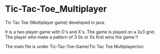 # Tic-Tac-Toe_Multiplayer
Tic Tac Toe (Multiplayer game) developed in java.

It is a two player game with O's and X's.
The game is played on a 3x3 grid.
The player who make a pattern of 3 0s or Xs first wins the game !!

The main file is under Tic-Tac-Toe-Game/Tic Tac Toe Multiplayer/src

